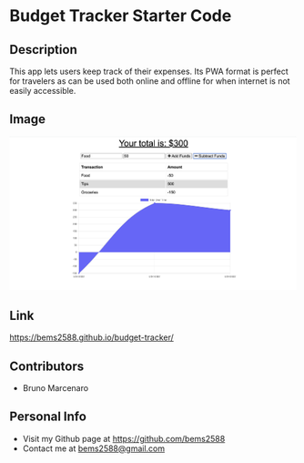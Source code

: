 # Budget Tracker Starter Code

## Description


This app lets users keep track of their expenses. Its PWA format is perfect for travelers as can be used both online and offline for when internet is not easily accessible.

## Image

![image](/images/Screen%20Shot%202022-05-24%20at%2010.11.40.png)


## Link 

 https://bems2588.github.io/budget-tracker/

## Contributors

* Bruno Marcenaro

## Personal Info

* Visit my Github page at  https://github.com/bems2588
* Contact me at bems2588@gmail.com

